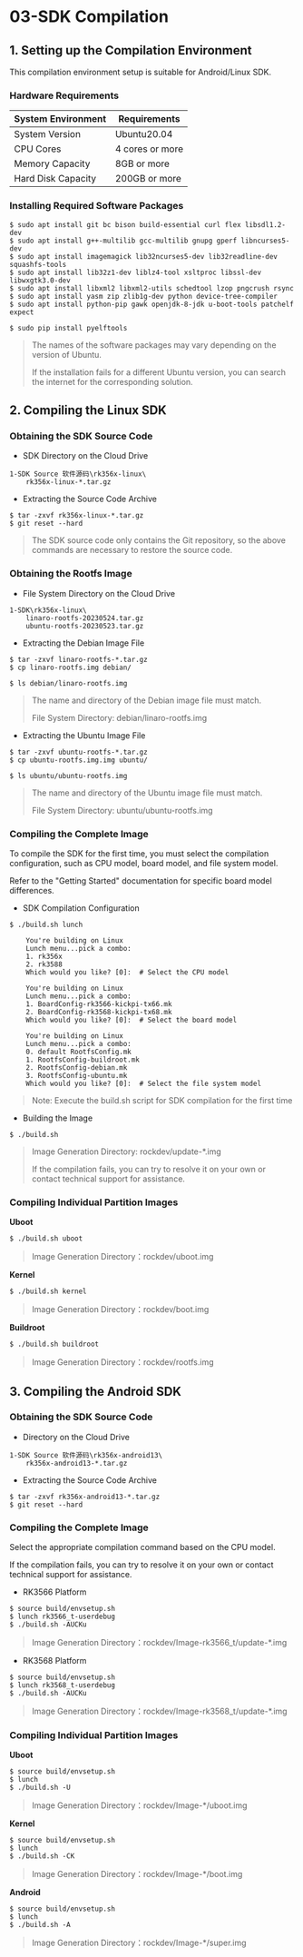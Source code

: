 # 03-SDK Compilation






## 1.  Setting up the Compilation Environment

This compilation environment setup is suitable for Android/Linux SDK.

### Hardware Requirements

| System Environment   | Requirements          |
| ------ | ----------- |
| System Version   | Ubuntu20.04 |
| CPU Cores | 4 cores or more        |
| Memory Capacity   | 8GB or more       |
| Hard Disk Capacity   | 200GB or more     |



### Installing Required Software Packages

```
$ sudo apt install git bc bison build-essential curl flex libsdl1.2-dev 
$ sudo apt install g++-multilib gcc-multilib gnupg gperf libncurses5-dev 
$ sudo apt install imagemagick lib32ncurses5-dev lib32readline-dev squashfs-tools 
$ sudo apt install lib32z1-dev liblz4-tool xsltproc libssl-dev libwxgtk3.0-dev 
$ sudo apt install libxml2 libxml2-utils schedtool lzop pngcrush rsync 
$ sudo apt install yasm zip zlib1g-dev python device-tree-compiler 
$ sudo apt install python-pip gawk openjdk-8-jdk u-boot-tools patchelf expect

$ sudo pip install pyelftools
```

> The names of the software packages may vary depending on the version of Ubuntu.
>
> If the installation fails for a different Ubuntu version, you can search the internet for the corresponding solution.





## 2. Compiling the Linux SDK

### Obtaining the SDK Source Code

* SDK Directory on the Cloud Drive

```
1-SDK Source 软件源码\rk356x-linux\
	rk356x-linux-*.tar.gz
```



* Extracting the Source Code Archive

```
$ tar -zxvf rk356x-linux-*.tar.gz
$ git reset --hard
```

> The SDK source code only contains the Git repository, so the above commands are necessary to restore the source code.



### Obtaining the Rootfs Image

* File System Directory on the Cloud Drive

```
1-SDK\rk356x-linux\
	linaro-rootfs-20230524.tar.gz
	ubuntu-rootfs-20230523.tar.gz
```



* Extracting the Debian Image File

```
$ tar -zxvf linaro-rootfs-*.tar.gz
$ cp linaro-rootfs.img debian/

$ ls debian/linaro-rootfs.img
```

> The name and directory of the Debian image file must match.
>
> File System Directory: debian/linaro-rootfs.img



* Extracting the Ubuntu Image File

```
$ tar -zxvf ubuntu-rootfs-*.tar.gz
$ cp ubuntu-rootfs.img.img ubuntu/

$ ls ubuntu/ubuntu-rootfs.img
```

> The name and directory of the Ubuntu image file must match.
>
> File System Directory: ubuntu/ubuntu-rootfs.img



### Compiling the Complete Image

To compile the SDK for the first time, you must select the compilation configuration, such as CPU model, board model, and file system model.

Refer to the "Getting Started" documentation for specific board model differences.



* SDK Compilation Configuration

```
$ ./build.sh lunch
	
    You're building on Linux
    Lunch menu...pick a combo:
    1. rk356x
    2. rk3588
    Which would you like? [0]:	# Select the CPU model

    You're building on Linux
    Lunch menu...pick a combo:
	1. BoardConfig-rk3566-kickpi-tx66.mk
	2. BoardConfig-rk3568-kickpi-tx68.mk
    Which would you like? [0]:	# Select the board model

    You're building on Linux
    Lunch menu...pick a combo:
    0. default RootfsConfig.mk
    1. RootfsConfig-buildroot.mk
    2. RootfsConfig-debian.mk
    3. RootfsConfig-ubuntu.mk
    Which would you like? [0]:	# Select the file system model
```

> Note: Execute the build.sh script for SDK compilation for the first time



* Building the Image

```
$ ./build.sh
```

> Image Generation Directory: rockdev/update-*.img
>
> If the compilation fails, you can try to resolve it on your own or contact technical support for assistance.



### Compiling Individual Partition Images

**Uboot**

```
$ ./build.sh uboot
```

> Image Generation Directory：rockdev/uboot.img



**Kernel**

```
$ ./build.sh kernel
```

> Image Generation Directory：rockdev/boot.img



**Buildroot**

```
$ ./build.sh buildroot
```

> Image Generation Directory：rockdev/rootfs.img





## 3.  Compiling the Android SDK

### Obtaining the SDK Source Code

* Directory on the Cloud Drive

```
1-SDK Source 软件源码\rk356x-android13\
	rk356x-android13-*.tar.gz
```



* Extracting the Source Code Archive

```
$ tar -zxvf rk356x-android13-*.tar.gz
$ git reset --hard
```



### Compiling the Complete Image

Select the appropriate compilation command based on the CPU model.

If the compilation fails, you can try to resolve it on your own or contact technical support for assistance.



* RK3566 Platform

```
$ source build/envsetup.sh
$ lunch rk3566_t-userdebug
$ ./build.sh -AUCKu 
```

> Image Generation Directory：rockdev/Image-rk3566\_t/update-\*.img



* RK3568 Platform

```
$ source build/envsetup.sh
$ lunch rk3568_t-userdebug
$ ./build.sh -AUCKu
```

> Image Generation Directory：rockdev/Image-rk3568\_t/update-\*.img



### Compiling Individual Partition Images

**Uboot**

```
$ source build/envsetup.sh
$ lunch
$ ./build.sh -U
```

> Image Generation Directory：rockdev/Image-\*/uboot.img



**Kernel**

```
$ source build/envsetup.sh
$ lunch
$ ./build.sh -CK
```

> Image Generation Directory：rockdev/Image-\*/boot.img



**Android**

```
$ source build/envsetup.sh
$ lunch
$ ./build.sh -A
```

> Image Generation Directory：rockdev/Image-\*/super.img
